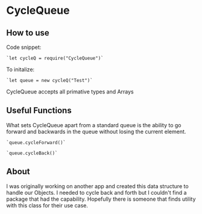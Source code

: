 # CycleQueue

## How to use

Code snippet:

    `let cycleQ = require("CycleQueue")`

To initalize:

    `let queue = new cycleQ("Test")`

CycleQueue accepts all primative types and Arrays

## Useful Functions

What sets CycleQueue apart from a standard queue is the ability to go forward and backwards in the queue without losing the current element. 

    `queue.cycleForward()`

    `queue.cycleBack()`

## About

I was originally working on another app and created this data structure to handle our Objects. I needed to cycle back and forth but I couldn't find a package that had the capability. Hopefully there is someone that finds utility with this class for their use case. 